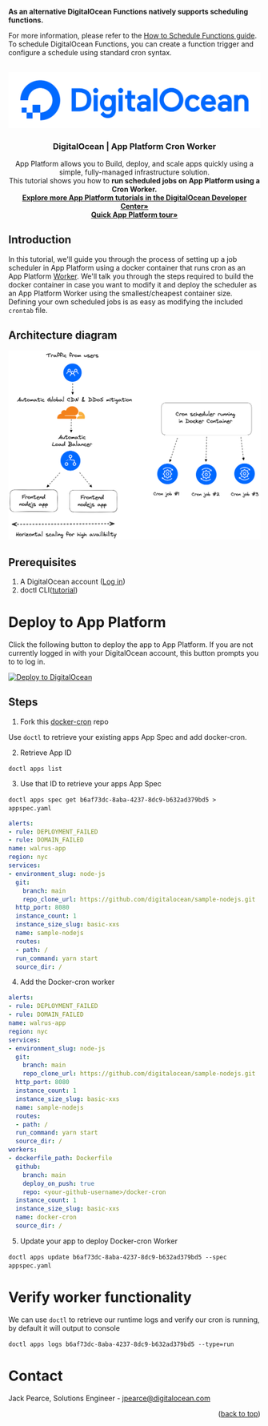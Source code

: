 **As an alternative DigitalOcean Functions natively supports scheduling functions.**

For more information, please refer to the [How to Schedule Functions guide](https://docs.digitalocean.com/products/functions/how-to/schedule-functions). To schedule DigitalOcean Functions, you can create a function trigger and configure a schedule using standard cron syntax.

<!-- PROJECT LOGO -->
<br />
<div align="center">
  <a href="https://digitalocean.com/">
    <img src="./assets/DO_Logo-Blue.png" alt="Logo" >
  </a>

<h3 align="center">DigitalOcean | App Platform Cron Worker</h3>

  <p align="center">
    App Platform allows you to Build, deploy, and scale apps quickly using a simple, fully-managed infrastructure solution.
    <br>This tutorial shows you how to <b>run scheduled jobs on App Platform using a Cron Worker.</b>
    <br />
    <a href="https://docs.digitalocean.com/developer-center/app-platform/"><strong>Explore more App Platform tutorials in the DigitalOcean Developer Center»</strong></a>
    <br />
    <a href="https://www.digitalocean.com/product-tours/app-platform"><strong>Quick App Platform tour»</strong></a>
  
  </p>
</div>

## Introduction

In this tutorial, we'll guide you through the process of setting up a job scheduler in App Platform using a docker container that runs cron as an App Platform [Worker](https://docs.digitalocean.com/products/app-platform/how-to/manage-workers/). We'll talk you through the steps required to build the docker container in case you want to modify it and deploy the scheduler as an App Platform Worker using the smallest/cheapest container size. Defining your own scheduled jobs is as easy as modifying the included `crontab` file.

## Architecture diagram
![architecture](./assets/cron-architecture.png)


## Prerequisites

1. A DigitalOcean account ([Log in](https://cloud.digitalocean.com/login))
2. doctl CLI([tutorial](https://docs.digitalocean.com/reference/doctl/how-to/install/))

# Deploy to App Platform

Click the following button to deploy the app to App Platform. If you are not currently logged in with your DigitalOcean account, this button prompts you to to log in.

[![Deploy to DigitalOcean](https://www.deploytodo.com/do-btn-blue.svg)](https://cloud.digitalocean.com/apps/new?repo=https://github.com/DO-Solutions/docker-cron/tree/main)

## Steps

1. Fork this [docker-cron](https://github.com/DO-Solutions/docker-cron) repo

Use `doctl` to retrieve your existing apps App Spec and add docker-cron.

2. Retrieve App ID

`doctl apps list`

3. Use that ID to retrieve your apps App Spec

`doctl apps spec get b6af73dc-8aba-4237-8dc9-b632ad379bd5 > appspec.yaml`

```yaml
alerts:
- rule: DEPLOYMENT_FAILED
- rule: DOMAIN_FAILED
name: walrus-app
region: nyc
services:
- environment_slug: node-js
  git:
    branch: main
    repo_clone_url: https://github.com/digitalocean/sample-nodejs.git
  http_port: 8080
  instance_count: 1
  instance_size_slug: basic-xxs
  name: sample-nodejs
  routes:
  - path: /
  run_command: yarn start
  source_dir: /
  ```
  
4. Add the Docker-cron worker

```yaml
alerts:
- rule: DEPLOYMENT_FAILED
- rule: DOMAIN_FAILED
name: walrus-app
region: nyc
services:
- environment_slug: node-js
  git:
    branch: main
    repo_clone_url: https://github.com/digitalocean/sample-nodejs.git
  http_port: 8080
  instance_count: 1
  instance_size_slug: basic-xxs
  name: sample-nodejs
  routes:
  - path: /
  run_command: yarn start
  source_dir: /
workers:
- dockerfile_path: Dockerfile
  github:
    branch: main
    deploy_on_push: true
    repo: <your-github-username>/docker-cron
  instance_count: 1
  instance_size_slug: basic-xxs
  name: docker-cron
  source_dir: /
  ```
  
5. Update your app to deploy Docker-cron Worker
 
`doctl apps update b6af73dc-8aba-4237-8dc9-b632ad379bd5 --spec appspec.yaml`

# Verify worker functionality
We can use `doctl` to retrieve our runtime logs and verify our cron is running, by default it will output to console

`doctl apps logs b6af73dc-8aba-4237-8dc9-b632ad379bd5 --type=run`

# Contact

Jack Pearce, Solutions Engineer - jpearce@digitalocean.com

<p align="right">(<a href="#top">back to top</a>)</p>
